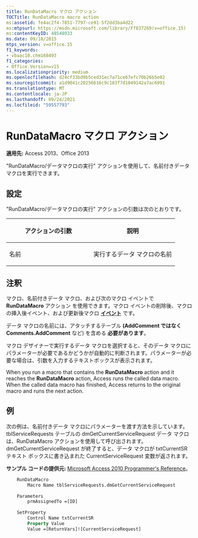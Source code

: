 ```yaml
---
title: RunDataMacro マクロ アクション
TOCTitle: RunDataMacro macro action
ms:assetid: fe4ac2f4-7851-7797-ce91-5f2dd3ba4d22
ms:mtpsurl: https://msdn.microsoft.com/library/Ff837269(v=office.15)
ms:contentKeyID: 48548933
ms.date: 09/18/2015
mtps_version: v=office.15
f1_keywords:
- vbaac10.chm168493
f1_categories:
- Office.Version=v15
ms.localizationpriority: medium
ms.openlocfilehash: d24cf33bd9b5ced31ec7a71ce67efc70b26b5e02
ms.sourcegitcommit: a1d9041c20256616c9c183f7d1049142a7ac6991
ms.translationtype: MT
ms.contentlocale: ja-JP
ms.lasthandoff: 09/24/2021
ms.locfileid: "59557793"
---
```

# <a name="rundatamacro-macro-action"></a>RunDataMacro マクロ アクション

**適用先:** Access 2013、Office 2013

"RunDataMacro/データマクロの実行" アクションを使用して、名前付きデータ マクロを実行できます。

## <a name="setting"></a>設定

"RunDataMacro/データマクロの実行" アクションの引数は次のとおりです。

<table>
<colgroup>
<col style="width: 50%" />
<col style="width: 50%" />
</colgroup>
<thead>
<tr class="header">
<th><p>アクションの引数</p></th>
<th><p>説明</p></th>
</tr>
</thead>
<tbody>
<tr class="odd">
<td><p>名前</p></td>
<td><p>実行するデータ マクロの名前</p></td>
</tr>
</tbody>
</table>


## <a name="remarks"></a>注釈

マクロ、名前付きデータ マクロ、および次のマクロ イベントで **RunDataMacro** アクション **[](after-delete-macro-event.md)** を使用できます。マクロ **[](after-insert-macro-event.md)** イベントの削除後、マクロの挿入後イベント、および更新後マクロ **[イベント](after-update-macro-event.md)** です。

データ マクロの名前には、アタッチするテーブル **(AddComment ではなく Comments.AddComment** など) を含める **必要があります**。

マクロ デザイナーで実行するデータ マクロを選択すると、そのデータ マクロにパラメーターが必要であるかどうかが自動的に判断されます。パラメーターが必要な場合は、引数を入力するテキストボックスが表示されます。

When you run a macro that contains the **RunDataMacro** action and it reaches the **RunDataMacro** action, Access runs the called data macro. When the called data macro has finished, Access returns to the original macro and runs the next action.

## <a name="example"></a>例

次の例は、名前付きデータ マクロにパラメーターを渡す方法を示しています。 tblServiceRequests テーブルの dmGetCurrentServiceRequest データ マクロは、RunDataMacro アクションを使用して呼び出されます。 dmGetCurrentServiceRequest が終了すると、データ マクロが txtCurrentSR テキスト ボックスに書き込まれた CurrentServiceRequest 変数が返されます。

**サンプル コードの提供元:** [Microsoft Access 2010 Programmer's Reference](https://www.amazon.com/Microsoft-Access-2010-Programmers-Reference/dp/8126528125)。

```vb
    RunDataMacro
        Macro Name tblServiceRequests.dmGetCurrentServiceRequest
    
    Parameters
        prmAssignedTo =[ID]
    
    SetProperty
        Control Name txtCurrentSR
        Property Value
        Value =[ReturnVars]![CurrentServiceRequest]
```

